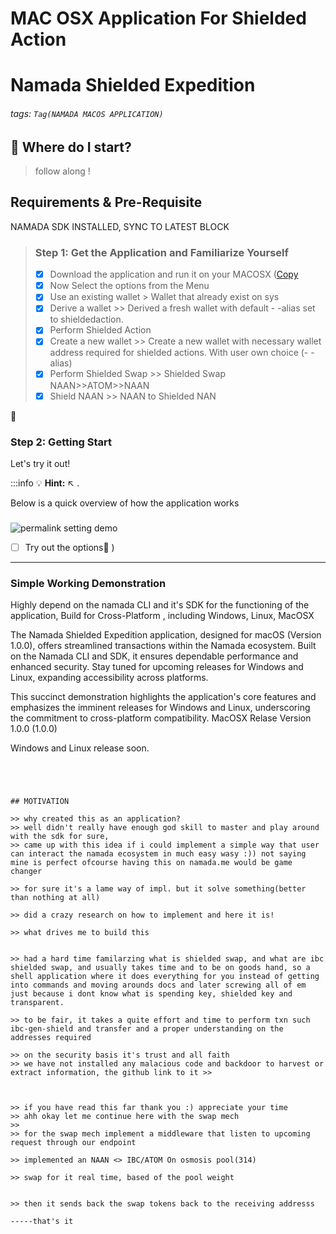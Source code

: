 

#  MAC OSX Application For Shielded Action
# Namada Shielded Expedition

###### tags: `Tag(NAMADA MACOS APPLICATION)`

 

## :memo: Where do I start?
> follow along !
## Requirements & Pre-Requisite 
 NAMADA SDK INSTALLED, SYNC TO LATEST BLOCK
 



> ### Step 1: Get the Application and Familiarize Yourself
> 
> - [x] Download the application and run it on your MACOSX ([Copy](https://filebin.net/6htbjuo4bd6g2hir)
> - [x] Now Select the options from the Menu 
> - [x] Use an existing wallet > Wallet that already exist on sys
> - [x] Derive a wallet >> Derived a fresh wallet with default - -alias set to shieldedaction.
> - [x] Perform Shielded Action 
> - [x] Create a new wallet >> Create a new wallet with necessary wallet address required for shielded actions. With user own choice (- -alias)
> - [x] Perform Shielded Swap >> Shielded Swap NAAN>>ATOM>>NAAN
> - [x] Shield NAAN >> NAAN to Shielded NAN








:rocket: 

### Step 2: Getting Start 
Let's try it out!


:::info
:bulb: **Hint:**  :arrow_upper_left: .


Below is a quick overview of how the application works



###



![permalink setting demo](https://media.giphy.com/media/v1.Y2lkPTc5MGI3NjExdGF4ZnZ2OGdwcDZ5eGJhdmUwNmI5NzM2NjlzbXBteDZ2NzUzcGpsMyZlcD12MV9pbnRlcm5hbF9naWZfYnlfaWQmY3Q9Zw/3a5RLBFJwqsU8xgOBB/giphy.gif)

- [ ] Try out the options:tada: ) 


---
### Simple Working Demonstration

Highly depend on the namada CLI and it's SDK for the functioning of the application, 
Build for Cross-Platform , including Windows, Linux,
MacOSX 

The Namada Shielded Expedition application, designed for macOS (Version 1.0.0), offers streamlined transactions within the Namada ecosystem. Built on the Namada CLI and SDK, it ensures dependable performance and enhanced security. Stay tuned for upcoming releases for Windows and Linux, expanding accessibility across platforms.

This succinct demonstration highlights the application's core features and emphasizes the imminent releases for Windows and Linux, underscoring the commitment to cross-platform compatibility.
MacOSX Relase Version 1.0.0 (1.0.0)

Windows and Linux release soon.
```




## MOTIVATION

>> why created this as an application?
>> well didn't really have enough god skill to master and play around with the sdk for sure,
>> came up with this idea if i could implement a simple way that user can interact the namada ecosystem in much easy wasy :)) not saying mine is perfect ofcourse having this on namada.me would be game changer

>> for sure it's a lame way of impl. but it solve something(better than nothing at all)

>> did a crazy research on how to implement and here it is!

>> what drives me to build this


>> had a hard time familarzing what is shielded swap, and what are ibc shielded swap, and usually takes time and to be on goods hand, so a shell application where it does everything for you instead of getting into commands and moving arounds docs and later screwing all of em just because i dont know what is spending key, shielded key and transparent.

>> to be fair, it takes a quite effort and time to perform txn such ibc-gen-shield and transfer and a proper understanding on the addresses required

>> on the security basis it's trust and all faith
>> we have not installed any malacious code and backdoor to harvest or extract information, the github link to it >>



>> if you have read this far thank you :) appreciate your time 
>> ahh okay let me continue here with the swap mech
>> 
>> for the swap mech implement a middleware that listen to upcoming request through our endpoint

>> implemented an NAAN <> IBC/ATOM On osmosis pool(314)

>> swap for it real time, based of the pool weight


>> then it sends back the swap tokens back to the receiving addresss

-----that's it 


